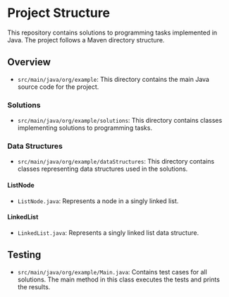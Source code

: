 # Project Structure

This repository contains solutions to programming tasks implemented in Java. The project follows a Maven directory structure.

## Overview

- `src/main/java/org/example`: This directory contains the main Java source code for the project.

### Solutions

- `src/main/java/org/example/solutions`: This directory contains classes implementing solutions to programming tasks.


### Data Structures

- `src/main/java/org/example/dataStructures`: This directory contains classes representing data structures used in the solutions.

#### ListNode

- `ListNode.java`: Represents a node in a singly linked list.

#### LinkedList

- `LinkedList.java`: Represents a singly linked list data structure.

## Testing

- `src/main/java/org/example/Main.java`: Contains test cases for all solutions. The main method in this class executes the tests and prints the results.

